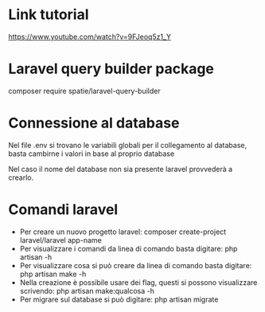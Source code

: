 # Link tutorial
https://www.youtube.com/watch?v=9FJeoq5z1_Y

# Laravel query builder package
composer require spatie/laravel-query-builder

# Connessione al database
Nel file .env si trovano le variabili globali per il collegamento al database, basta cambirne i valori in base al proprio database

Nel caso il nome del database non sia presente laravel provvederà a crearlo.

# Comandi laravel
- Per creare un nuovo progetto laravel: composer create-project laravel/laravel app-name
- Per visualizzare i comandi da linea di comando basta digitare: php artisan -h
- Per visualizzare cosa si può creare da linea di comando basta digitare: php artisan make -h
- Nella creazione è possibile usare dei flag, questi si possono visualizzare scrivendo: php artisan make:qualcosa -h
- Per migrare sul database si può digitare: php artisan migrate

#
